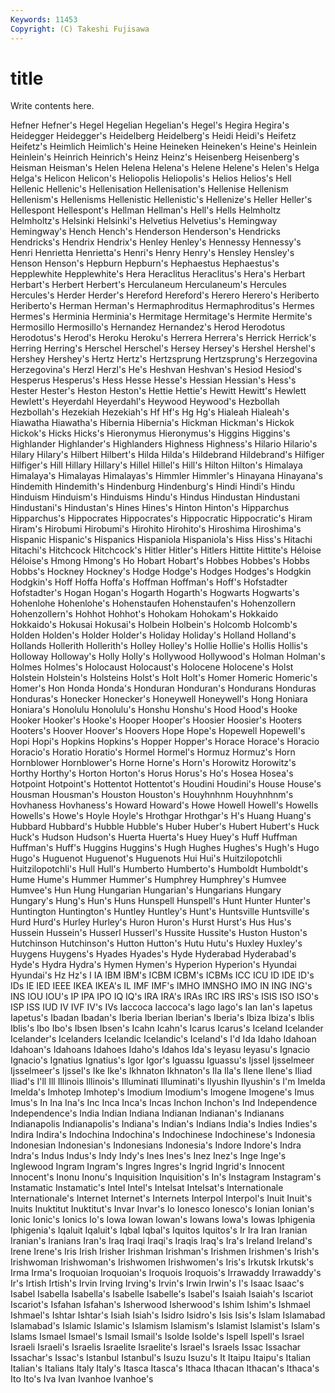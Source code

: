 ```yaml
---
Keywords: 11453 
Copyright: (C) Takeshi Fujisawa
---
```


# title

Write contents here.

Hefner Hefner's Hegel Hegelian Hegelian's Hegel's Hegira Hegira's Heidegger Heidegger's
Heidelberg Heidelberg's Heidi Heidi's Heifetz Heifetz's Heimlich Heimlich's Heine Heineken
Heineken's Heine's Heinlein Heinlein's Heinrich Heinrich's Heinz Heinz's Heisenberg Heisenberg's
Heisman Heisman's Helen Helena Helena's Helene Helene's Helen's Helga Helga's
Helicon Helicon's Heliopolis Heliopolis's Helios Helios's Hell Hellenic Hellenic's Hellenisation
Hellenisation's Hellenise Hellenism Hellenism's Hellenisms Hellenistic Hellenistic's Hellenize's Heller Heller's
Hellespont Hellespont's Hellman Hellman's Hell's Hells Helmholtz Helmholtz's Helsinki Helsinki's
Helvetius Helvetius's Hemingway Hemingway's Hench Hench's Henderson Henderson's Hendricks Hendricks's
Hendrix Hendrix's Henley Henley's Hennessy Hennessy's Henri Henrietta Henrietta's Henri's
Henry Henry's Hensley Hensley's Henson Henson's Hepburn Hepburn's Hephaestus Hephaestus's
Hepplewhite Hepplewhite's Hera Heraclitus Heraclitus's Hera's Herbart Herbart's Herbert Herbert's
Herculaneum Herculaneum's Hercules Hercules's Herder Herder's Hereford Hereford's Herero Herero's
Heriberto Heriberto's Herman Herman's Hermaphroditus Hermaphroditus's Hermes Hermes's Herminia Herminia's
Hermitage Hermitage's Hermite Hermite's Hermosillo Hermosillo's Hernandez Hernandez's Herod Herodotus
Herodotus's Herod's Heroku Heroku's Herrera Herrera's Herrick Herrick's Herring Herring's
Herschel Herschel's Hersey Hersey's Hershel Hershel's Hershey Hershey's Hertz Hertz's
Hertzsprung Hertzsprung's Herzegovina Herzegovina's Herzl Herzl's He's Heshvan Heshvan's Hesiod
Hesiod's Hesperus Hesperus's Hess Hesse Hesse's Hessian Hessian's Hess's Hester
Hester's Heston Heston's Hettie Hettie's Hewitt Hewitt's Hewlett Hewlett's Heyerdahl
Heyerdahl's Heywood Heywood's Hezbollah Hezbollah's Hezekiah Hezekiah's Hf Hf's Hg
Hg's Hialeah Hialeah's Hiawatha Hiawatha's Hibernia Hibernia's Hickman Hickman's Hickok
Hickok's Hicks Hicks's Hieronymus Hieronymus's Higgins Higgins's Highlander Highlander's Highlanders
Highness Highness's Hilario Hilario's Hilary Hilary's Hilbert Hilbert's Hilda Hilda's
Hildebrand Hildebrand's Hilfiger Hilfiger's Hill Hillary Hillary's Hillel Hillel's Hill's
Hilton Hilton's Himalaya Himalaya's Himalayas Himalayas's Himmler Himmler's Hinayana Hinayana's
Hindemith Hindemith's Hindenburg Hindenburg's Hindi Hindi's Hindu Hinduism Hinduism's Hinduisms
Hindu's Hindus Hindustan Hindustani Hindustani's Hindustan's Hines Hines's Hinton Hinton's
Hipparchus Hipparchus's Hippocrates Hippocrates's Hippocratic Hippocratic's Hiram Hiram's Hirobumi Hirobumi's
Hirohito Hirohito's Hiroshima Hiroshima's Hispanic Hispanic's Hispanics Hispaniola Hispaniola's Hiss
Hiss's Hitachi Hitachi's Hitchcock Hitchcock's Hitler Hitler's Hitlers Hittite Hittite's
Héloise Héloise's Hmong Hmong's Ho Hobart Hobart's Hobbes Hobbes's Hobbs
Hobbs's Hockney Hockney's Hodge Hodge's Hodges Hodges's Hodgkin Hodgkin's Hoff
Hoffa Hoffa's Hoffman Hoffman's Hoff's Hofstadter Hofstadter's Hogan Hogan's Hogarth
Hogarth's Hogwarts Hogwarts's Hohenlohe Hohenlohe's Hohenstaufen Hohenstaufen's Hohenzollern Hohenzollern's Hohhot
Hohhot's Hohokam Hohokam's Hokkaido Hokkaido's Hokusai Hokusai's Holbein Holbein's Holcomb
Holcomb's Holden Holden's Holder Holder's Holiday Holiday's Holland Holland's Hollands
Hollerith Hollerith's Holley Holley's Hollie Hollie's Hollis Hollis's Holloway Holloway's
Holly Holly's Hollywood Hollywood's Holman Holman's Holmes Holmes's Holocaust Holocaust's
Holocene Holocene's Holst Holstein Holstein's Holsteins Holst's Holt Holt's Homer
Homeric Homeric's Homer's Hon Honda Honda's Honduran Honduran's Hondurans Honduras
Honduras's Honecker Honecker's Honeywell Honeywell's Hong Honiara Honiara's Honolulu Honolulu's
Honshu Honshu's Hood Hood's Hooke Hooker Hooker's Hooke's Hooper Hooper's
Hoosier Hoosier's Hooters Hooters's Hoover Hoover's Hoovers Hope Hope's Hopewell
Hopewell's Hopi Hopi's Hopkins Hopkins's Hopper Hopper's Horace Horace's Horacio
Horacio's Horatio Horatio's Hormel Hormel's Hormuz Hormuz's Horn Hornblower Hornblower's
Horne Horne's Horn's Horowitz Horowitz's Horthy Horthy's Horton Horton's Horus
Horus's Ho's Hosea Hosea's Hotpoint Hotpoint's Hottentot Hottentot's Houdini Houdini's
House House's Housman Housman's Houston Houston's Houyhnhnm Houyhnhnm's Hovhaness Hovhaness's
Howard Howard's Howe Howell Howell's Howells Howells's Howe's Hoyle Hoyle's
Hrothgar Hrothgar's H's Huang Huang's Hubbard Hubbard's Hubble Hubble's Huber
Huber's Hubert Hubert's Huck Huck's Hudson Hudson's Huerta Huerta's Huey
Huey's Huff Huffman Huffman's Huff's Huggins Huggins's Hugh Hughes Hughes's
Hugh's Hugo Hugo's Huguenot Huguenot's Huguenots Hui Hui's Huitzilopotchli Huitzilopotchli's
Hull Hull's Humberto Humberto's Humboldt Humboldt's Hume Hume's Hummer Hummer's
Humphrey Humphrey's Humvee Humvee's Hun Hung Hungarian Hungarian's Hungarians Hungary
Hungary's Hung's Hun's Huns Hunspell Hunspell's Hunt Hunter Hunter's Huntington
Huntington's Huntley Huntley's Hunt's Huntsville Huntsville's Hurd Hurd's Hurley Hurley's
Huron Huron's Hurst Hurst's Hus Hus's Hussein Hussein's Husserl Husserl's
Hussite Hussite's Huston Huston's Hutchinson Hutchinson's Hutton Hutton's Hutu Hutu's
Huxley Huxley's Huygens Huygens's Hyades Hyades's Hyde Hyderabad Hyderabad's Hyde's
Hydra Hydra's Hymen Hymen's Hyperion Hyperion's Hyundai Hyundai's Hz Hz's
I IA IBM IBM's ICBM ICBM's ICBMs ICC ICU ID
IDE ID's IDs IE IED IEEE IKEA IKEA's IL IMF
IMF's IMHO IMNSHO IMO IN ING ING's INS IOU IOU's
IP IPA IPO IQ IQ's IRA IRA's IRAs IRC IRS
IRS's ISIS ISO ISO's ISP ISS IUD IV IVF IV's
IVs Iaccoca Iaccoca's Iago Iago's Ian Ian's Iapetus Iapetus's Ibadan
Ibadan's Iberia Iberian Iberian's Iberia's Ibiza Ibiza's Iblis Iblis's Ibo
Ibo's Ibsen Ibsen's Icahn Icahn's Icarus Icarus's Iceland Icelander Icelander's
Icelanders Icelandic Icelandic's Iceland's I'd Ida Idaho Idahoan Idahoan's Idahoans
Idahoes Idaho's Idahos Ida's Ieyasu Ieyasu's Ignacio Ignacio's Ignatius Ignatius's
Igor Igor's Iguassu Iguassu's Ijssel Ijsselmeer Ijsselmeer's Ijssel's Ike Ike's
Ikhnaton Ikhnaton's Ila Ila's Ilene Ilene's Iliad Iliad's I'll Ill
Illinois Illinois's Illuminati Illuminati's Ilyushin Ilyushin's I'm Imelda Imelda's Imhotep
Imhotep's Imodium Imodium's Imogene Imogene's Imus Imus's In Ina Ina's
Inc Inca Inca's Incas Inchon Inchon's Ind Independence Independence's India
Indian Indiana Indianan Indianan's Indianans Indianapolis Indianapolis's Indiana's Indian's Indians
India's Indies Indies's Indira Indira's Indochina Indochina's Indochinese Indochinese's Indonesia
Indonesian Indonesian's Indonesians Indonesia's Indore Indore's Indra Indra's Indus Indus's
Indy Indy's Ines Ines's Inez Inez's Inge Inge's Inglewood Ingram
Ingram's Ingres Ingres's Ingrid Ingrid's Innocent Innocent's Inonu Inonu's Inquisition
Inquisition's In's Instagram Instagram's Instamatic Instamatic's Intel Intel's Intelsat Intelsat's
Internationale Internationale's Internet Internet's Internets Interpol Interpol's Inuit Inuit's Inuits
Inuktitut Inuktitut's Invar Invar's Io Ionesco Ionesco's Ionian Ionian's Ionic
Ionic's Ionics Io's Iowa Iowan Iowan's Iowans Iowa's Iowas Iphigenia
Iphigenia's Iqaluit Iqaluit's Iqbal Iqbal's Iquitos Iquitos's Ir Ira Iran
Iranian Iranian's Iranians Iran's Iraq Iraqi Iraqi's Iraqis Iraq's Ira's
Ireland Ireland's Irene Irene's Iris Irish Irisher Irishman Irishman's Irishmen
Irishmen's Irish's Irishwoman Irishwoman's Irishwomen Irishwomen's Iris's Irkutsk Irkutsk's Irma
Irma's Iroquoian Iroquoian's Iroquois Iroquois's Irrawaddy Irrawaddy's Ir's Irtish Irtish's
Irvin Irving Irving's Irvin's Irwin Irwin's I's Isaac Isaac's Isabel
Isabella Isabella's Isabelle Isabelle's Isabel's Isaiah Isaiah's Iscariot Iscariot's Isfahan
Isfahan's Isherwood Isherwood's Ishim Ishim's Ishmael Ishmael's Ishtar Ishtar's Isiah
Isiah's Isidro Isidro's Isis Isis's Islam Islamabad Islamabad's Islamic Islamic's
Islamism Islamism's Islamist Islamist's Islam's Islams Ismael Ismael's Ismail Ismail's
Isolde Isolde's Ispell Ispell's Israel Israeli Israeli's Israelis Israelite Israelite's
Israel's Israels Issac Issachar Issachar's Issac's Istanbul Istanbul's Isuzu Isuzu's
It Itaipu Itaipu's Italian Italian's Italians Italy Italy's Itasca Itasca's
Ithaca Ithacan Ithacan's Ithaca's Ito Ito's Iva Ivan Ivanhoe Ivanhoe's
